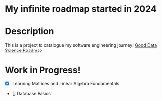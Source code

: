 # My infinite roadmap started in 2024

# Description

This is a project to catalogue my software engineering journey!
[Good Data Science Roadmap](https://i.am.ai/roadmap/)

# Work in Progress!
 - [X] Learning Matrices and Linear Algebra Fundamentals
 - [] Database Basics

